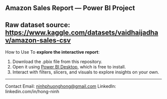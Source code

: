 Amazon Sales Report — Power BI Project
---
Raw dataset source: https://www.kaggle.com/datasets/vaidhaijadhav/amazon-sales-csv
---
How to Use
To **explore the interactive report**:
1. Download the .pbix file from this repository.
2. Open it using [Power BI Desktop](https://powerbi.microsoft.com/desktop/), which is free to install.
3. Interact with filters, slicers, and visuals to explore insights on your own.
---
Contact
Email: ninhphuonghong@gmail.com
LinkedIn: linkedin.com/in/hong-ninh

